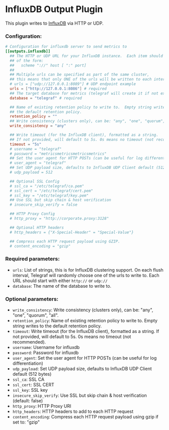 # InfluxDB Output Plugin

This plugin writes to [InfluxDB](https://www.influxdb.com) via HTTP or UDP.

### Configuration:

```toml
# Configuration for influxdb server to send metrics to
[[outputs.influxdb]]
  ## The HTTP or UDP URL for your InfluxDB instance.  Each item should be
  ## of the form:
  ##   scheme "://" host [ ":" port]
  ##
  ## Multiple urls can be specified as part of the same cluster,
  ## this means that only ONE of the urls will be written to each interval.
  # urls = ["udp://127.0.0.1:8089"] # UDP endpoint example
  urls = ["http://127.0.0.1:8086"] # required
  ## The target database for metrics (telegraf will create it if not exists).
  database = "telegraf" # required

  ## Name of existing retention policy to write to.  Empty string writes to
  ## the default retention policy.
  retention_policy = ""
  ## Write consistency (clusters only), can be: "any", "one", "quorum", "all"
  write_consistency = "any"

  ## Write timeout (for the InfluxDB client), formatted as a string.
  ## If not provided, will default to 5s. 0s means no timeout (not recommended).
  timeout = "5s"
  # username = "telegraf"
  # password = "metricsmetricsmetricsmetrics"
  ## Set the user agent for HTTP POSTs (can be useful for log differentiation)
  # user_agent = "telegraf"
  ## Set UDP payload size, defaults to InfluxDB UDP Client default (512 bytes)
  # udp_payload = 512

  ## Optional SSL Config
  # ssl_ca = "/etc/telegraf/ca.pem"
  # ssl_cert = "/etc/telegraf/cert.pem"
  # ssl_key = "/etc/telegraf/key.pem"
  ## Use SSL but skip chain & host verification
  # insecure_skip_verify = false

  ## HTTP Proxy Config
  # http_proxy = "http://corporate.proxy:3128"

  ## Optional HTTP headers
  # http_headers = {"X-Special-Header" = "Special-Value"}

  ## Compress each HTTP request payload using GZIP.
  # content_encoding = "gzip"
```

### Required parameters:

* `urls`: List of strings, this is for InfluxDB clustering
support. On each flush interval, Telegraf will randomly choose one of the urls
to write to. Each URL should start with either `http://` or `udp://`
* `database`: The name of the database to write to.


### Optional parameters:

* `write_consistency`: Write consistency (clusters only), can be: "any", "one", "quorum", "all".
* `retention_policy`:  Name of existing retention policy to write to.  Empty string writes to the default retention policy.
* `timeout`: Write timeout (for the InfluxDB client), formatted as a string. If not provided, will default to 5s. 0s means no timeout (not recommended).
* `username`: Username for influxdb
* `password`: Password for influxdb
* `user_agent`:  Set the user agent for HTTP POSTs (can be useful for log differentiation)
* `udp_payload`: Set UDP payload size, defaults to InfluxDB UDP Client default (512 bytes)
* `ssl_ca`: SSL CA
* `ssl_cert`: SSL CERT
* `ssl_key`: SSL key
* `insecure_skip_verify`: Use SSL but skip chain & host verification (default: false)
* `http_proxy`: HTTP Proxy URI
* `http_headers`: HTTP headers to add to each HTTP request
* `content_encoding`: Compress each HTTP request payload using gzip if set to: "gzip"
